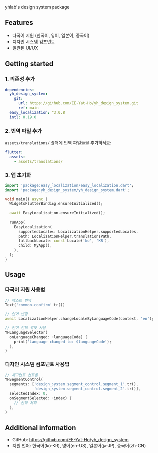 <!--
배포 방법
  pub.dev : flutter packages pub publish
  사용하는 프로젝트에서 아래 커맨드 수행
  flutter clean
  flutter pub get 

  github : main 브랜치 푸시
  사용하는 프로젝트에서 
  pubspec.lock 삭제
  flutter pub get

-->

yhlab's design system package

## Features

- 다국어 지원 (한국어, 영어, 일본어, 중국어)
- 디자인 시스템 컴포넌트
- 일관된 UI/UX

## Getting started

### 1. 의존성 추가

```yaml
dependencies:
  yh_design_system:
    git:
      url: https://github.com/EE-Yat-Ho/yh_design_system.git
      ref: main
  easy_localization: ^3.0.8
  intl: 0.19.0
```

### 2. 번역 파일 추가

`assets/translations/` 폴더에 번역 파일들을 추가하세요:

```yaml
flutter:
  assets:
    - assets/translations/
```

### 3. 앱 초기화

```dart
import 'package:easy_localization/easy_localization.dart';
import 'package:yh_design_system/yh_design_system.dart';

void main() async {
  WidgetsFlutterBinding.ensureInitialized();
  
  await EasyLocalization.ensureInitialized();
  
  runApp(
    EasyLocalization(
      supportedLocales: LocalizationHelper.supportedLocales,
      path: LocalizationHelper.translationsPath,
      fallbackLocale: const Locale('ko', 'KR'),
      child: MyApp(),
    ),
  );
}
```

## Usage

### 다국어 지원 사용법

```dart
// 텍스트 번역
Text('common.confirm'.tr())

// 언어 변경
await LocalizationHelper.changeLocaleByLanguageCode(context, 'en');

// 언어 선택 위젯 사용
YHLanguageSelector(
  onLanguageChanged: (languageCode) {
    print('Language changed to: $languageCode');
  },
)
```

### 디자인 시스템 컴포넌트 사용법

```dart
// 세그먼트 컨트롤
YHSegmentControl(
  segments: ['design_system.segment_control.segment_1'.tr(), 
             'design_system.segment_control.segment_2'.tr()],
  selectedIndex: 0,
  onSegmentSelected: (index) {
    // 선택 처리
  },
)
```

## Additional information

- GitHub: https://github.com/EE-Yat-Ho/yh_design_system
- 지원 언어: 한국어(ko-KR), 영어(en-US), 일본어(ja-JP), 중국어(zh-CN)
